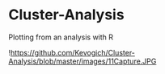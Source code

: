 # Cluster-Analysis
Plotting from an analysis with R 

!https://github.com/Kevogich/Cluster-Analysis/blob/master/images/11Capture.JPG
